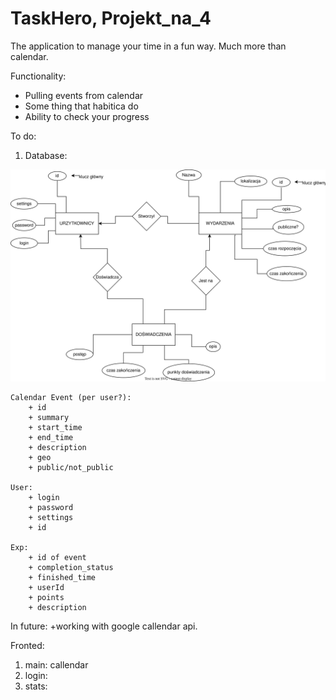 # TaskHero, Projekt_na_4
 The application to manage your time in a fun way. Much more than calendar. 

Functionality:
+ Pulling events from calendar
+ Some thing that habitica do
+ Ability to check your progress


To do:

1. Database:


![Diagram encji](https://github.com/KasmyrA/Projekt_na_4/raw/main/Docs/Djagram%20encji.svg)

    Calendar Event (per user?):
        + id
        + summary
        + start_time
        + end_time
        + description
        + geo
        + public/not_public

    User:
        + login
        + password
        + settings
        + id

    Exp:
        + id of event
        + completion_status
        + finished_time
        + userId
        + points
        + description
    


    
    
In future:
        +working with google callendar api.
    
    
Fronted:
1. main: callendar
2. login:
3. stats:


